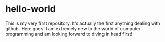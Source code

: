 # hello-world
This is my very first repository. It's actually the first anything dealing with github. Here goes!
I am extremely new to the world of computer programming and am looking forward to diving in head first!
